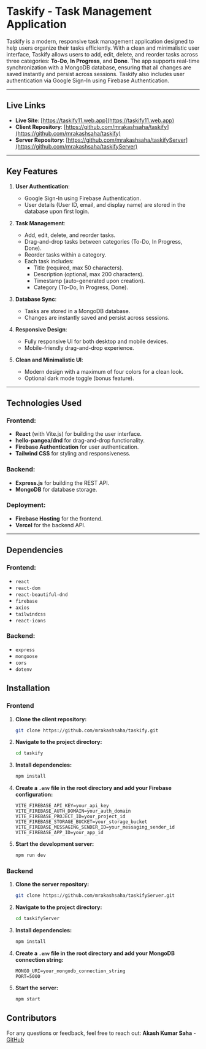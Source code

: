 # Taskify - Task Management Application

Taskify is a modern, responsive task management application designed to help users organize their tasks efficiently. With a clean and minimalistic user interface, Taskify allows users to add, edit, delete, and reorder tasks across three categories: **To-Do**, **In Progress**, and **Done**. The app supports real-time synchronization with a MongoDB database, ensuring that all changes are saved instantly and persist across sessions. Taskify also includes user authentication via Google Sign-In using Firebase Authentication.

---

## Live Links

- **Live Site**: [https://taskify11.web.app](https://taskify11.web.app)
- **Client Repository**: [https://github.com/mrakashsaha/taskify](https://github.com/mrakashsaha/taskify)
- **Server Repository**: [https://github.com/mrakashsaha/taskifyServer](https://github.com/mrakashsaha/taskifyServer)

---

## Key Features

1. **User Authentication**:
   - Google Sign-In using Firebase Authentication.
   - User details (User ID, email, and display name) are stored in the database upon first login.

2. **Task Management**:
   - Add, edit, delete, and reorder tasks.
   - Drag-and-drop tasks between categories (To-Do, In Progress, Done).
   - Reorder tasks within a category.
   - Each task includes:
     - Title (required, max 50 characters).
     - Description (optional, max 200 characters).
     - Timestamp (auto-generated upon creation).
     - Category (To-Do, In Progress, Done).

3. **Database Sync**:
   - Tasks are stored in a MongoDB database.
   - Changes are instantly saved and persist across sessions.

4. **Responsive Design**:
   - Fully responsive UI for both desktop and mobile devices.
   - Mobile-friendly drag-and-drop experience.

5. **Clean and Minimalistic UI**:
   - Modern design with a maximum of four colors for a clean look.
   - Optional dark mode toggle (bonus feature).

---

## Technologies Used

### Frontend:
- **React** (with Vite.js) for building the user interface.
- **hello-pangea/dnd** for drag-and-drop functionality.
- **Firebase Authentication** for user authentication.
- **Tailwind CSS** for styling and responsiveness.

### Backend:
- **Express.js** for building the REST API.
- **MongoDB** for database storage.

### Deployment:
- **Firebase Hosting** for the frontend.
- **Vercel** for the backend API.

---

## Dependencies

### Frontend:
- `react`
- `react-dom`
- `react-beautiful-dnd`
- `firebase`
- `axios`
- `tailwindcss`
- `react-icons`

### Backend:
- `express`
- `mongoose`
- `cors`
- `dotenv`


## Installation

### Frontend
1. **Clone the client repository:**
   ```bash
   git clone https://github.com/mrakashsaha/taskify.git
   ```
2. **Navigate to the project directory:**
   ```bash
   cd taskify
   ```
3. **Install dependencies:**
   ```bash
   npm install
   ```
4. **Create a `.env` file in the root directory and add your Firebase configuration:**
   ```env
   VITE_FIREBASE_API_KEY=your_api_key
   VITE_FIREBASE_AUTH_DOMAIN=your_auth_domain
   VITE_FIREBASE_PROJECT_ID=your_project_id
   VITE_FIREBASE_STORAGE_BUCKET=your_storage_bucket
   VITE_FIREBASE_MESSAGING_SENDER_ID=your_messaging_sender_id
   VITE_FIREBASE_APP_ID=your_app_id
   ```
5. **Start the development server:**
   ```bash
   npm run dev
   ```

### Backend
1. **Clone the server repository:**
   ```bash
   git clone https://github.com/mrakashsaha/taskifyServer.git
   ```
2. **Navigate to the project directory:**
   ```bash
   cd taskifyServer
   ```
3. **Install dependencies:**
   ```bash
   npm install
   ```
4. **Create a `.env` file in the root directory and add your MongoDB connection string:**
   ```env
   MONGO_URI=your_mongodb_connection_string
   PORT=5000
   ```
5. **Start the server:**
   ```bash
   npm start
   ```

## Contributors
For any questions or feedback, feel free to reach out:
**Akash Kumar Saha** - [GitHub](https://github.com/mrakashsaha)
